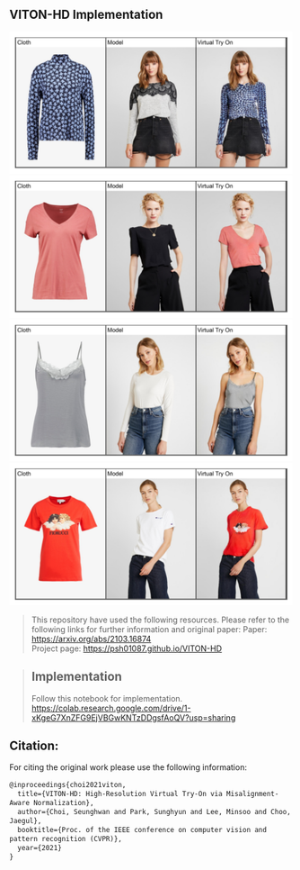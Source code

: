 ## VITON-HD Implementation

![Teaser image](./assets/result1.png)
![Teaser image](./assets/result2.png)
![Teaser image](./assets/result3.png)
![Teaser image](./assets/result4.png)



>This repository have used the following resources. Please refer to the following links for further information and original paper:
> Paper: https://arxiv.org/abs/2103.16874<br>
> Project page: https://psh01087.github.io/VITON-HD


>## Implementation
>Follow this notebook for implementation. 
>https://colab.research.google.com/drive/1-xKgeG7XnZFG9EjVBGwKNTzDDgsfAoQV?usp=sharing


## Citation:
For citing the original work please use the following information: 
```
@inproceedings{choi2021viton,
  title={VITON-HD: High-Resolution Virtual Try-On via Misalignment-Aware Normalization},
  author={Choi, Seunghwan and Park, Sunghyun and Lee, Minsoo and Choo, Jaegul},
  booktitle={Proc. of the IEEE conference on computer vision and pattern recognition (CVPR)},
  year={2021}
}
```
